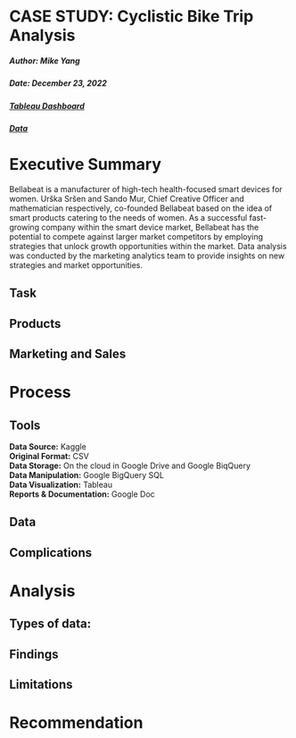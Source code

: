 # CASE STUDY: Cyclistic Bike Trip Analysis
##### Author: Mike Yang

##### Date: December 23, 2022

##### [Tableau Dashboard](https://public.tableau.com/app/profile/mike3830/viz/CyclisticTripTracker/CyclisticTripTracker)

##### [Data]()

# Executive Summary
Bellabeat is a manufacturer of high-tech health-focused smart devices for women. Urška Sršen and Sando Mur, Chief Creative Officer and mathematician respectively, co-founded Bellabeat based on the idea of smart products catering to the needs of women. As a successful fast-growing company within the smart device market, Bellabeat has the potential to compete against larger market competitors by employing strategies that unlock growth opportunities within the market. Data analysis was conducted by the marketing analytics team to provide insights on new strategies and market opportunities.

## Task


## Products


## Marketing and Sales


# Process
## Tools
**Data Source:** Kaggle<br />
**Original Format:** CSV<br />
**Data Storage:** On the cloud in Google Drive and Google BiqQuery<br />
**Data Manipulation:** Google BigQuery SQL<br />
**Data Visualization:** Tableau<br />
**Reports & Documentation:** Google Doc<br />

## Data


## Complications


# Analysis
## Types of data:


## Findings



## Limitations



# Recommendation

